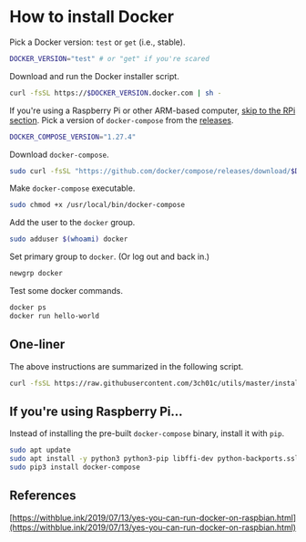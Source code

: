 # How to install Docker

Pick a Docker version: `test` or `get` (i.e., stable).

```sh
DOCKER_VERSION="test" # or "get" if you're scared
```

Download and run the Docker installer script.

```sh
curl -fsSL https://$DOCKER_VERSION.docker.com | sh -
```

If you're using a Raspberry Pi or other ARM-based computer, [skip to the RPi section](#rpi). Pick a version of `docker-compose` from the [releases](https://github.com/docker/compose/releases).

```sh
DOCKER_COMPOSE_VERSION="1.27.4"
```

Download `docker-compose`.

```sh
sudo curl -fsSL "https://github.com/docker/compose/releases/download/$DOCKER_COMPOSE_VERSION/docker-compose-$(uname -s)-$(uname -m)" -o /usr/local/bin/docker-compose
```

Make `docker-compose` executable.

```sh
sudo chmod +x /usr/local/bin/docker-compose
```

Add the user to the `docker` group.

```sh
sudo adduser $(whoami) docker
```

Set primary group to `docker`. (Or log out and back in.)

```sh
newgrp docker
```

Test some docker commands.

```sh
docker ps
docker run hello-world
```

## One-liner

The above instructions are summarized in the following script.

```sh
curl -fsSL https://raw.githubusercontent.com/3ch01c/utils/master/install_docker.sh | sh -
```

## If you're using Raspberry Pi...

Instead of installing the pre-built `docker-compose` binary, install it with `pip`.

```sh
sudo apt update
sudo apt install -y python3 python3-pip libffi-dev python-backports.ssl-match-hostname
sudo pip3 install docker-compose
```

## References

[https://withblue.ink/2019/07/13/yes-you-can-run-docker-on-raspbian.html](https://withblue.ink/2019/07/13/yes-you-can-run-docker-on-raspbian.html)

<!--stackedit_data:
eyJoaXN0b3J5IjpbLTQwMjUyNTQ4MCw2ODQxNjE2MzYsLTc4ND
QyMDkwNywtMTI1ODkxMzAyMSwxMDg3NTUwMDMyXX0=
-->
